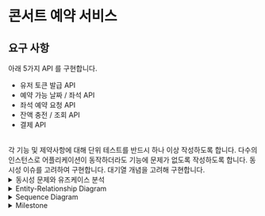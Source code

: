 # 콘서트 예약 서비스
## 요구 사항
아래 5가지 API 를 구현합니다.
- 유저 토큰 발급 API
- 예약 가능 날짜 / 좌석 API
- 좌석 예약 요청 API
- 잔액 충전 / 조회 API
- 결제 API
</br>
각 기능 및 제약사항에 대해 단위 테스트를 반드시 하나 이상 작성하도록 합니다.
다수의 인스턴스로 어플리케이션이 동작하더라도 기능에 문제가 없도록 작성하도록 합니다.
동시성 이슈를 고려하여 구현합니다.
대기열 개념을 고려해 구현합니다.
<details>
  <summary>동시성 문제와 유즈케이스 분석</summary>

# 동시성 문제와 유즈케이스 분석

- 콘서트 예약 서비스에서 동시성 문제에 대한 분석 자료를 정리하였습니다.

## 목차

- [Use Case #1: 좌석 예약](#use-case-1-좌석-예약)
- [Use Case #2: 포인트 충전](#use-case-2-포인트-충전)

## Use Case #1: 좌석 예약

콘서트 예약 서비스에서 좌석을 예약하기 위한 유즈케이스입니다.

### 1. 요구사항

- 예약을 통해 좌석을 임시로 할당 받습니다.
- 좌석의 임시 할당은 5분동안 유지됩니다.
- 임시 할당은 결제가 완료되어야 예약 처리됩니다.
- 대기열을 통과한 사용자만 이용할 수 있습니다.

### 2. 동시성 문제

> **Note**  
> 대기열이 있다면 동시성 이슈를 다룰 필요가 없지 않나요?
>
> 그렇지 않습니다. 서버가 받아들일 수 있는 사용자의 수가 1명이 아닌 10명일 수 있고, 100명일 수 있습니다. 또한, 사용자는 대기열이 통과된 순간 한 번에 예약하려고 하기 때문에 동시성 이슈가 발생할 여지가 있습니다.

사용자는 대기열 순번이 돌아왔을 때 예약을 진행할 수 있습니다.

많약 대량의 인원이 예약을 진행하려고 해도 대기열 시스템을 통해 정해진 인원만 예약을 받을 수 있는 시스템입니다.

임자 가능한 인원이 한 명일 경우 동시성 이슈가 발생하지 않습니다. 하지만, 부동 한 명만 받지는 않죠. 임장 허용 인원이 10명일 수도 있고 1,000명, 10,000명 일 수도 있습니다.

이러한 상황은 대규모의 동시성을 제어해야 하는 상황은 아닙니다. 그럼다고 해서 동시성 이슈를 배제할 수는 없습니다.

예를 들어 한 번에 입장 가능한 인원이 10명이라고 칩시다. 순번이 돌아오는 시점 즉, 10명이 한 번에 입장하여 빠르게 예약을 진행할 수 있습니다. (한국인 특성상 어떻게든 줄은 자리를 차지하려고 전쟁이 벌어지겠죠)

### 3. 해결 방법

이러한 상황에서는 낙관적 락(optimistic lock)을 이용해 문제를 해결하는 것이 적절하다고 판단됩니다.

비관적 락이 아닌 낙관적 락을 사용하는 이유는 다음과 같습니다.

> **Note**  
> 낙관적 락은 데이터베이스에 대한 변경이 드물게 발생하고, 충돌 가능성이 낮은 환경에서 유용합니다. 왜냐하면, 이 방식은 충돌이 발생할 것이라고 '낙관적'으로 가정하고, 실제로 충돌이 발생했을 때만 대응하기 때문입니다.

#### [3.1] Optimistic Lock을 사용하는 이유

1. 예약 유즈케이스는 대기열을 통해 대규모 요청을 일부 막아줍니다. 때문에 충돌 가능성이 비교적 낮은 편입니다.
2. 낙관적은 충돌이 발생한 시점에 대응할 수 있기 때문에 성능 저하를 최소화하고 동시성을 높이는데 유리합니다. 따라서 충돌 가능성이 비교적 낮은 예약 유즈케이스에 적합하다고 판단됩니다.
3. 비관적과 다르게 낙관락은 충돌이 발생하면 선처한 요청을 제외한 나머지 요청은 자연스럽게 배제됩니다. 이러한 방식은 예약 유즈케이스에 (좌석을 예약하면 됨) 적합하다고 생각합니다.

즉, Optimistic Lock 의 단점인 업데이트가 실패했을 때 재시도 로직을 직접 작성해야 되는 것인데 콘서트 좌석 예약은 재시도로직을 작성할 필요없이 예외 메세지를 보내고 다른 예약들을 실패처리 하면 된다고 생각했습니다.

#### [3.2] 동시성 테스트 진행
낙관적 락을 이용해 동시성을 제어할 수 있는지 테스트 코드를 작성하였습니다.

아래와 같이 속도도 우세한 걸 확인했습니다.
- 쓰레드 1000개 동시성 테스트 결과 - 낙관적 락 (2579ms)
- 쓰레드 1000개 동시성 테스트 결과 - 비관적 락 (5762ms)

## Use Case #2: 포인트 충전

콘서트 예약 서비스에서 전액을 충전하기 위한 유즈케이스입니다.

### 1. 동시성 문제

포인트 충전의 경우, 포인트를 충전하려는 사용자를 조회한 후 현재 잔액에서 증가하려는 금액을 더하는 방식으로 구현되어 있습니다.

**포인트를 충전하는 방식**

1. 사용자의 현재 잔액을 조회한다. (`select balance from user where id = ?`)
2. 조회한 현재 잔액에서 충전 금액을 더한 후 업데이트한다. (`update user set balance += ? where id = ?`)

때문에 한 사용자가 여러 건의 포인트 충전 요청한다면 동시성 이슈가 발생하게 됩니다.

> [!IMPORTANT]  
> 쿼리는 각각 사용자 잔액을 10,000 포인트 증가시키려고 합니다. 두 번의 요청이 들어와 최종 포인트 잔액은 20,000 포인트가 되어야 하지만 결과적으로는 10,000 포인트가 되었습니다. 이렇게 된 이유는 조회 시점에서 포인트 잔액을 가져올 때, 업데이트되지 않은 결과를 가져오기 때문입니다. 즉, DB 테이블의 사용자 row는 한 쪽 구역에서 두 트랜잭션의 경쟁 조건이 발생하게 됩니다.

### 2. 해결 방법

이 문제는 비관적 락을 사용하여 해결하는 것이 더 적절하다고 판단됩니다. 그 이유는 다음과 같습니다:

1. **데이터 정합성이 매우 중요다고 판단**
  - 포인트/금액과 관련된 처리는 절대로 데이터 손실이 있어서는 안 됩니다.
  - 낙관적 락의 경우 충돌 시 재시도 로직이 필요한데, 금액 처리에서의 재시도는 위험할 수 있습니다.

2. **높은 충돌 가능성**
  - 동일 사용자의 포인트 충전은 짧은 시간 내에 여러 번 발생할 가능성이 있습니다.
  - 특히 자동 충전이나 정기 충전 같은 기능이 있다면 충돌 가능성이 더욱 높아집니다.

3. **트랜잭션 격리가 필수적인 상황**
  - 포인트 충전은 읽기-쓰기가 동시에 일어나는 작업입니다.
  - 비관적 락을 통해 다른 트랜잭션의 접근을 원천적으로 차단하는 것이 안전합니다.

4. **성능보다 정확성이 우선**
  - 포인트 충전에서는 약간의 성능 저하가 있더라도 정확한 처리가 더 중요합니다.
  - 비관적 락의 성능 오버헤드는 이 경우 감수할 수 있는 수준입니다.

#### [2.1] 동시성 테스트 진행

아래와 같이 속도가 비슷한걸 확인하였습니다.
- 쓰레드 1000개 동시성 테스트 결과 - 낙관적 락 (4613ms)
- 쓰레드 1000개 동시성 테스트 결과 - 비관적 락 (4449ms)

</details>

<details>
  <summary>Entity-Relationship Diagram</summary>
  ![Entity-Relationship Diagram](https://github.com/InHo5389/concert_reservation/assets/80667642/da8c2198-fc99-4678-9b2a-94aa17854fe8)
</details>


<details>
  <summary>Sequence Diagram</summary>
  
  ![Sequence Diagram 1](https://github.com/InHo5389/concert_reservation/assets/80667642/4df13b5c-f3db-421f-981f-68ce89bd36b6)
  
  ![Sequence Diagram 2](https://github.com/InHo5389/concert_reservation/assets/80667642/f577606b-933f-42e0-b5e6-6d0a8ba045de)
</details>

<details>
  <summary>Milestone</summary>
  
  ![Milestone](https://github.com/InHo5389/concert_reservation/assets/80667642/c8bb3913-25bb-44ae-aa02-30c0bf87f31b)
</details>
